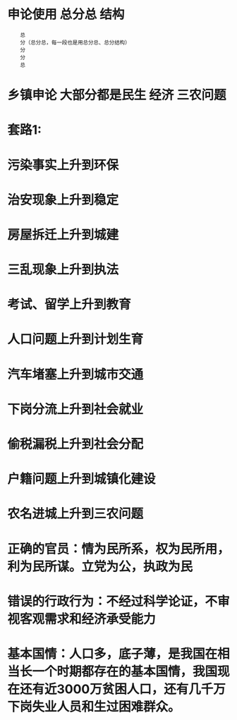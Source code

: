 
# 申论使用 总分总 结构
```$xslt
    总
    分（总分总，每一段也是用总分总、总分结构）
    分
    分
    总
```
#  乡镇申论  大部分都是民生 经济  三农问题

#  套路1:
#    污染事实上升到环保
#    治安现象上升到稳定
#    房屋拆迁上升到城建
#    三乱现象上升到执法
#    考试、留学上升到教育
#    人口问题上升到计划生育
#    汽车堵塞上升到城市交通
#    下岗分流上升到社会就业
#    偷税漏税上升到社会分配
#    户籍问题上升到城镇化建设
#    农名进城上升到三农问题
#
#   正确的官员：情为民所系，权为民所用，利为民所谋。立党为公，执政为民
#   错误的行政行为：不经过科学论证，不审视客观需求和经济承受能力
#   基本国情：人口多，底子薄，是我国在相当长一个时期都存在的基本国情，我国现在还有近3000万贫困人口，还有几千万下岗失业人员和生过困难群众。







































